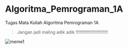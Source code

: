 # Algoritma_Pemrograman_1A
Tugas Mata Kuliah Algoritma Pemrograman 1A
> Jangan jadi maling adik adik !!!!!!!!!!!!!!!!!!!!!!!!!!

![meme1](https://raw.githubusercontent.com/yogaardiansyah/Algoritma_Pemrograman_1A/master/.github/nekonoi_pekora.jpg)
